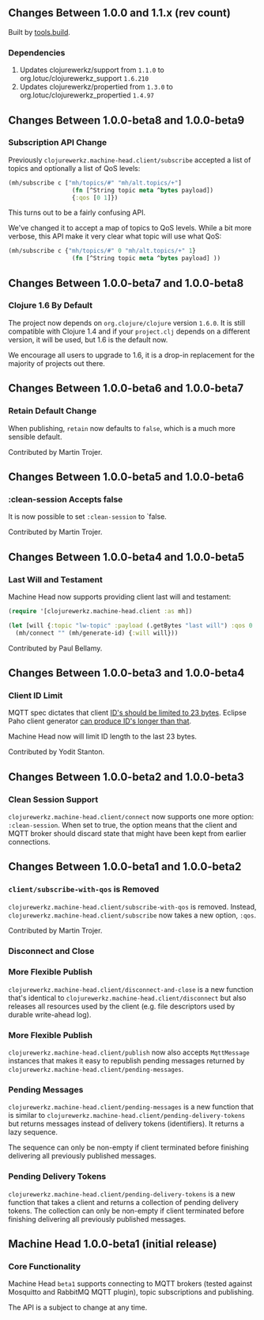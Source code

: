 ## Changes Between 1.0.0 and 1.1.x (rev count)

Built by [tools.build](https://github.com/clojure/tools.build).

### Dependencies

1. Updates clojurewerkz/support from `1.1.0` to org.lotuc/clojurewerkz_support
   `1.6.210`
2. Updates clojurewerkz/propertied from `1.3.0` to
   org.lotuc/clojurewerkz_propertied `1.4.97`

## Changes Between 1.0.0-beta8 and 1.0.0-beta9

### Subscription API Change

Previously `clojurewerkz.machine-head.client/subscribe` accepted
a list of topics and optionally a list of QoS levels:

``` clojure
(mh/subscribe c ["mh/topics/#" "mh/alt.topics/+"]
                  (fn [^String topic meta ^bytes payload])
                  {:qos [0 1]})
```

This turns out to be a fairly confusing API.

We've changed it to accept a map of topics to QoS levels. While
a bit more verbose, this API make it very clear what topic will use
what QoS:

``` clojure
(mh/subscribe c {"mh/topics/#" 0 "mh/alt.topics/+" 1}
                  (fn [^String topic meta ^bytes payload] ))
```


## Changes Between 1.0.0-beta7 and 1.0.0-beta8

### Clojure 1.6 By Default

The project now depends on `org.clojure/clojure` version `1.6.0`. It is
still compatible with Clojure 1.4 and if your `project.clj` depends on
a different version, it will be used, but 1.6 is the default now.

We encourage all users to upgrade to 1.6, it is a drop-in replacement
for the majority of projects out there.


## Changes Between 1.0.0-beta6 and 1.0.0-beta7

### Retain Default Change

When publishing, `retain` now defaults to `false`,
which is a much more sensible default.

Contributed by Martin Trojer.


## Changes Between 1.0.0-beta5 and 1.0.0-beta6

### :clean-session Accepts false

It is now possible to set `:clean-session` to `false.

Contributed by Martin Trojer.


## Changes Between 1.0.0-beta4 and 1.0.0-beta5

### Last Will and Testament

Machine Head now supports providing client last will and testament:

``` clojure
(require '[clojurewerkz.machine-head.client :as mh])

(let [will {:topic "lw-topic" :payload (.getBytes "last will") :qos 0 :retain false}]
  (mh/connect "" (mh/generate-id) {:will will}))
```

Contributed by Paul Bellamy.



## Changes Between 1.0.0-beta3 and 1.0.0-beta4

### Client ID Limit

MQTT spec dictates that client [ID's should be limited to
23 bytes](http://publib.boulder.ibm.com/infocenter/wmqv7/v7r0/index.jsp?topic=%2Fcom.ibm.mq.amqtat.doc%2Ftt60310_.htm). Eclipse Paho client generator [can produce ID's
longer than that](https://bugs.eclipse.org/bugs/show_bug.cgi?id=404378).

Machine Head now will limit ID length to the last 23 bytes.

Contributed by Yodit Stanton.


## Changes Between 1.0.0-beta2 and 1.0.0-beta3

### Clean Session Support

`clojurewerkz.machine-head.client/connect` now supports one more
option: `:clean-session`. When set to true, the option means that
the client and MQTT broker should discard state that might have
been kept from earlier connections.


## Changes Between 1.0.0-beta1 and 1.0.0-beta2

### `client/subscribe-with-qos` is Removed

`clojurewerkz.machine-head.client/subscribe-with-qos` is removed. Instead,
`clojurewerkz.machine-head.client/subscribe` now takes a new option, `:qos`.

Contributed by Martin Trojer.


### Disconnect and Close

### More Flexible Publish

`clojurewerkz.machine-head.client/disconnect-and-close` is a new function that's
identical to `clojurewerkz.machine-head.client/disconnect` but also releases
all resources used by the client (e.g. file descriptors used by durable write-ahead
log).

### More Flexible Publish

`clojurewerkz.machine-head.client/publish` now also accepts `MqttMessage` instances
that makes it easy to republish pending messages returned by `clojurewerkz.machine-head.client/pending-messages`.


### Pending Messages

`clojurewerkz.machine-head.client/pending-messages` is
a new function that is similar to `clojurewerkz.machine-head.client/pending-delivery-tokens`
but returns messages instead of delivery tokens (identifiers). It returns
a lazy sequence.

The sequence can only be non-empty if client terminated before
finishing delivering all previously published messages.

### Pending Delivery Tokens

`clojurewerkz.machine-head.client/pending-delivery-tokens` is
a new function that takes a client and returns a collection of
pending delivery tokens. The collection can only be non-empty
if client terminated before finishing delivering all previously
published messages.



## Machine Head 1.0.0-beta1 (initial release)

### Core Functionality

Machine Head `beta1` supports connecting to MQTT brokers
(tested against Mosquitto and RabbitMQ MQTT plugin),
topic subscriptions and publishing.

The API is a subject to change at any time.
